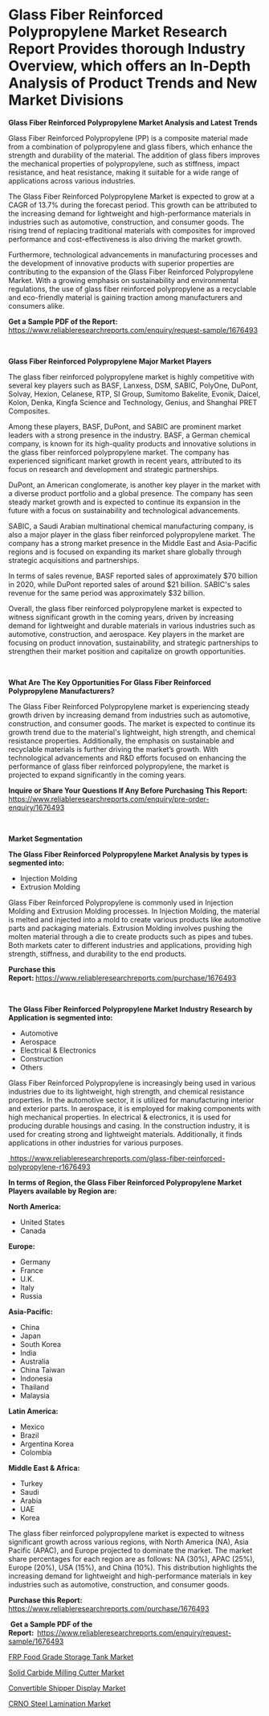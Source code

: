 <p><h1>Glass Fiber Reinforced Polypropylene Market Research Report Provides thorough Industry Overview, which offers an In-Depth Analysis of Product Trends and New Market Divisions</h1></p><p><strong>Glass Fiber Reinforced Polypropylene Market Analysis and Latest Trends</strong></p>
<p><p>Glass Fiber Reinforced Polypropylene (PP) is a composite material made from a combination of polypropylene and glass fibers, which enhance the strength and durability of the material. The addition of glass fibers improves the mechanical properties of polypropylene, such as stiffness, impact resistance, and heat resistance, making it suitable for a wide range of applications across various industries.</p><p>The Glass Fiber Reinforced Polypropylene Market is expected to grow at a CAGR of 13.7% during the forecast period. This growth can be attributed to the increasing demand for lightweight and high-performance materials in industries such as automotive, construction, and consumer goods. The rising trend of replacing traditional materials with composites for improved performance and cost-effectiveness is also driving the market growth.</p><p>Furthermore, technological advancements in manufacturing processes and the development of innovative products with superior properties are contributing to the expansion of the Glass Fiber Reinforced Polypropylene Market. With a growing emphasis on sustainability and environmental regulations, the use of glass fiber reinforced polypropylene as a recyclable and eco-friendly material is gaining traction among manufacturers and consumers alike.</p></p>
<p><strong>Get a Sample PDF of the Report:&nbsp;</strong> <a href="https://www.reliableresearchreports.com/enquiry/request-sample/1676493">https://www.reliableresearchreports.com/enquiry/request-sample/1676493</a></p>
<p>&nbsp;</p>
<p><strong>Glass Fiber Reinforced Polypropylene Major Market Players</strong></p>
<p><p>The glass fiber reinforced polypropylene market is highly competitive with several key players such as BASF, Lanxess, DSM, SABIC, PolyOne, DuPont, Solvay, Hexion, Celanese, RTP, SI Group, Sumitomo Bakelite, Evonik, Daicel, Kolon, Denka, Kingfa Science and Technology, Genius, and Shanghai PRET Composites.</p><p>Among these players, BASF, DuPont, and SABIC are prominent market leaders with a strong presence in the industry. BASF, a German chemical company, is known for its high-quality products and innovative solutions in the glass fiber reinforced polypropylene market. The company has experienced significant market growth in recent years, attributed to its focus on research and development and strategic partnerships.</p><p>DuPont, an American conglomerate, is another key player in the market with a diverse product portfolio and a global presence. The company has seen steady market growth and is expected to continue its expansion in the future with a focus on sustainability and technological advancements.</p><p>SABIC, a Saudi Arabian multinational chemical manufacturing company, is also a major player in the glass fiber reinforced polypropylene market. The company has a strong market presence in the Middle East and Asia-Pacific regions and is focused on expanding its market share globally through strategic acquisitions and partnerships.</p><p>In terms of sales revenue, BASF reported sales of approximately $70 billion in 2020, while DuPont reported sales of around $21 billion. SABIC's sales revenue for the same period was approximately $32 billion.</p><p>Overall, the glass fiber reinforced polypropylene market is expected to witness significant growth in the coming years, driven by increasing demand for lightweight and durable materials in various industries such as automotive, construction, and aerospace. Key players in the market are focusing on product innovation, sustainability, and strategic partnerships to strengthen their market position and capitalize on growth opportunities.</p></p>
<p>&nbsp;</p>
<p><strong>What Are The Key Opportunities For Glass Fiber Reinforced Polypropylene Manufacturers?</strong></p>
<p><p>The Glass Fiber Reinforced Polypropylene market is experiencing steady growth driven by increasing demand from industries such as automotive, construction, and consumer goods. The market is expected to continue its growth trend due to the material's lightweight, high strength, and chemical resistance properties. Additionally, the emphasis on sustainable and recyclable materials is further driving the market’s growth. With technological advancements and R&D efforts focused on enhancing the performance of glass fiber reinforced polypropylene, the market is projected to expand significantly in the coming years.</p></p>
<p><strong>Inquire or Share Your Questions If Any Before Purchasing This Report:</strong> <a href="https://www.reliableresearchreports.com/enquiry/pre-order-enquiry/1676493">https://www.reliableresearchreports.com/enquiry/pre-order-enquiry/1676493</a></p>
<p>&nbsp;</p>
<p><strong>Market Segmentation</strong></p>
<p><strong>The Glass Fiber Reinforced Polypropylene Market Analysis by types is segmented into:</strong></p>
<p><ul><li>Injection Molding</li><li>Extrusion Molding</li></ul></p>
<p><p>Glass Fiber Reinforced Polypropylene is commonly used in Injection Molding and Extrusion Molding processes. In Injection Molding, the material is melted and injected into a mold to create various products like automotive parts and packaging materials. Extrusion Molding involves pushing the molten material through a die to create products such as pipes and tubes. Both markets cater to different industries and applications, providing high strength, stiffness, and durability to the end products.</p></p>
<p><strong>Purchase this Report:&nbsp;</strong><a href="https://www.reliableresearchreports.com/purchase/1676493">https://www.reliableresearchreports.com/purchase/1676493</a></p>
<p>&nbsp;</p>
<p><strong>The Glass Fiber Reinforced Polypropylene Market Industry Research by Application is segmented into:</strong></p>
<p><ul><li>Automotive</li><li>Aerospace</li><li>Electrical & Electronics</li><li>Construction</li><li>Others</li></ul></p>
<p><p>Glass Fiber Reinforced Polypropylene is increasingly being used in various industries due to its lightweight, high strength, and chemical resistance properties. In the automotive sector, it is utilized for manufacturing interior and exterior parts. In aerospace, it is employed for making components with high mechanical properties. In electrical & electronics, it is used for producing durable housings and casing. In the construction industry, it is used for creating strong and lightweight materials. Additionally, it finds applications in other industries for various purposes.</p></p>
<p><a href="https://www.reliableresearchreports.com/glass-fiber-reinforced-polypropylene-r1676493">&nbsp;https://www.reliableresearchreports.com/glass-fiber-reinforced-polypropylene-r1676493</a></p>
<p><strong>In terms of Region, the Glass Fiber Reinforced Polypropylene Market Players available by Region are:</strong></p>
<p>
    <p> <strong> North America: </strong>
        <ul>
            <li>United States</li>
            <li>Canada</li>
        </ul>
        </p> 
    <p> <strong> Europe: </strong>
        <ul>
            <li>Germany</li>
            <li>France</li>
            <li>U.K.</li>
            <li>Italy</li>
            <li>Russia</li>
        </ul>
        </p> 
    <p> <strong> Asia-Pacific: </strong>
        <ul>
            <li>China</li>
            <li>Japan</li>
            <li>South Korea</li>
            <li>India</li>
            <li>Australia</li>
            <li>China Taiwan</li>
            <li>Indonesia</li>
            <li>Thailand</li>
            <li>Malaysia</li>
        </ul>
        </p> 
    <p> <strong> Latin America: </strong>
        <ul>
            <li>Mexico</li>
            <li>Brazil</li>
            <li>Argentina Korea</li>
            <li>Colombia</li>
        </ul>
        </p> 
    <p> <strong> Middle East & Africa: </strong>
        <ul>
            <li>Turkey</li>
            <li>Saudi</li>
            <li>Arabia</li>
            <li>UAE</li>
            <li>Korea</li>
        </ul>
    </p>
    </p>
<p><p>The glass fiber reinforced polypropylene market is expected to witness significant growth across various regions, with North America (NA), Asia Pacific (APAC), and Europe projected to dominate the market. The market share percentages for each region are as follows: NA (30%), APAC (25%), Europe (20%), USA (15%), and China (10%). This distribution highlights the increasing demand for lightweight and high-performance materials in key industries such as automotive, construction, and consumer goods.</p></p>
<p><strong>Purchase this Report: </strong><a href="https://www.reliableresearchreports.com/purchase/1676493">https://www.reliableresearchreports.com/purchase/1676493</a></p>
<p>&nbsp;<strong>Get a Sample PDF of the Report:&nbsp;&nbsp;</strong><a href="https://www.reliableresearchreports.com/enquiry/request-sample/1676493">https://www.reliableresearchreports.com/enquiry/request-sample/1676493</a></p>
<p><strong></strong></p>
<p><p><a href="https://www.linkedin.com/pulse/frp-food-grade-storage-tank-market-research-report-includes-jlfce">FRP Food Grade Storage Tank Market</a></p><p><a href="https://github.com/kairirfan6/Market-Research-Report-List-1/blob/main/solid-carbide-milling-cutter-market.md">Solid Carbide Milling Cutter Market</a></p><p><a href="https://github.com/nlnlwane1/Market-Research-Report-List-1/blob/main/convertible-shipper-display-market.md">Convertible Shipper Display Market</a></p><p><a href="https://www.linkedin.com/pulse/global-crno-steel-lamination-market-focus-product-type-thick-coatingthin-lcgtf">CRNO Steel Lamination Market</a></p></p>
